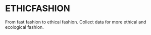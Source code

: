 # ETHICFASHION
From fast fashion to ethical fashion. Collect data for more ethical and ecological fashion.
